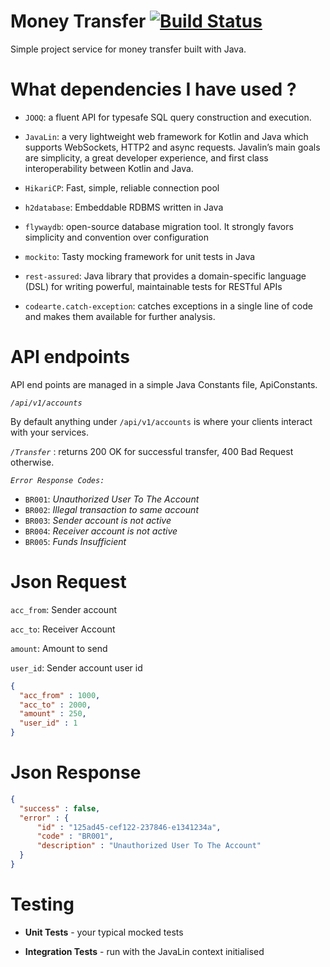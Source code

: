 # Money Transfer [![Build Status](https://travis-ci.org/ahmad-alkhatib/money-transfer-assignment.svg?branch=master "Travis CI")](https://travis-ci.org/ahmad-alkhatib/money-transfer-assignment) 

Simple project service for money transfer built with Java.

# What dependencies I have used ?

* `JOOQ`: a fluent API for typesafe SQL query construction and execution.

* `JavaLin`: a very lightweight web framework for Kotlin and Java which supports WebSockets, HTTP2 and async requests. Javalin’s main goals are simplicity, a great developer experience, and first class interoperability between Kotlin and Java.

* `HikariCP`: Fast, simple, reliable connection pool

* `h2database`: Embeddable RDBMS written in Java

* `flywaydb`: open-source database migration tool. It strongly favors simplicity and convention over configuration

* `mockito`: Tasty mocking framework for unit tests in Java

* `rest-assured`: Java library that provides a domain-specific language (DSL) for writing powerful, maintainable tests for RESTful APIs

* `codearte.catch-exception`: catches exceptions in a single line of code and makes them available for further analysis.

# API endpoints
API end points are managed in a simple Java Constants file, ApiConstants.

_`/api/v1/accounts`_

By default anything under `/api/v1/accounts` is where your clients interact with your services.

_`/Transfer`_ :
returns 200 OK for successful transfer, 400 Bad Request otherwise.

_`Error Response Codes:`_

- `BR001`: _Unauthorized User To The Account_ 
- `BR002`: _Illegal transaction to same account_ 
- `BR003`: _Sender account is not active_ 
- `BR004`: _Receiver account is not active_ 
- `BR005`: _Funds Insufficient_ 


# Json Request
`acc_from`: Sender account

`acc_to`: Receiver Account

`amount`: Amount to send

`user_id`: Sender account user id
```json
{
  "acc_from" : 1000, 
  "acc_to" : 2000, 
  "amount" : 250, 
  "user_id" : 1 
}
```

# Json Response
```json
{
  "success" : false, 
  "error" : {
      "id" : "125ad45-cef122-237846-e1341234a",
      "code" : "BR001",
      "description" : "Unauthorized User To The Account"
  }
}
```

# Testing
* **Unit Tests** - your typical mocked tests

* **Integration Tests** -  run with the JavaLin context initialised

